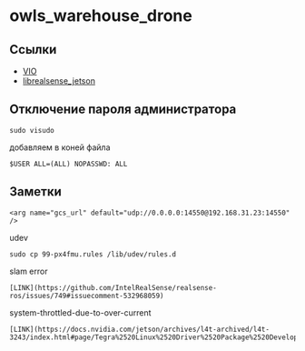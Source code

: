 # owls_warehouse_drone

## Ссылки 

-  [VIO](https://github.com/Auterion/VIO)
-  [librealsense_jetson](https://github.com/IntelRealSense/librealsense/blob/master/doc/installation_jetson.md)

## Отключение пароля администратора

    sudo visudo
    
добавляем в коней файла

    $USER ALL=(ALL) NOPASSWD: ALL
    
## Заметки

    <arg name="gcs_url" default="udp://0.0.0.0:14550@192.168.31.23:14550" />
    
udev

    sudo cp 99-px4fmu.rules /lib/udev/rules.d
    
slam error 

    [LINK](https://github.com/IntelRealSense/realsense-ros/issues/749#issuecomment-532968059)

system-throttled-due-to-over-current

    [LINK](https://docs.nvidia.com/jetson/archives/l4t-archived/l4t-3243/index.html#page/Tegra%2520Linux%2520Driver%2520Package%2520Development%2520Guide%2Fpower_management_nano.html%23wwpID0E0VD0HA)
